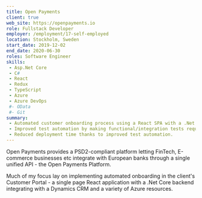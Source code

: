 ```yaml
---
title: Open Payments
client: true
web_site: https://openpayments.io
role: Fullstack Developer
employer: /employment/17-self-employed
location: Stockholm, Sweden
start_date: 2019-12-02
end_date: 2020-06-30
roles: Software Engineer
skills: 
 - Asp.Net Core
 - C#
 - React
 - Redux
 - TypeScript
 - Azure
 - Azure DevOps
 #- OData
 #- Git
summary: 
 - Automated customer onboarding process using a React SPA with a .Net Core backend that integrated with Dynamics CRM and a variety of Azure resources.
 - Improved test automation by making functional/integration tests require less manual intervention.
 - Reduced deployment time thanks to improved test automation.
---
```

<!--more-->

Open Payments provides a PSD2-compliant platform letting FinTech, 
E-commerce businesses etc integrate with European banks through 
a single unified API - the Open Payments Platform.

Much of my focus lay on implementing automated onboarding in the client's Customer Portal - a single page React application with a .Net Core backend integrating with a Dynamics CRM and a variety of Azure resources.

